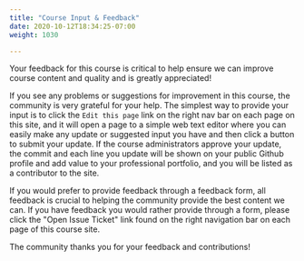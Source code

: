 ```yaml
---
title: "Course Input & Feedback"
date: 2020-10-12T18:34:25-07:00
weight: 1030

---
```

Your feedback for this course is critical to help ensure we can improve
course content and quality and is greatly appreciated!

If you see any problems or suggestions for improvement in this course, the community is very grateful for your help. The simplest way to provide your input is to click the `Edit this page` link on the right nav bar on each page on this site, and it will open a page to a simple web text editor where you can easily make any update or suggested input you have and then click a button to submit your update. If the course administrators approve your update, the commit and each line you update will be shown on your public Github profile and add value to your professional portfolio, and you will be listed as a contributor to the site. 

If you would prefer to provide feedback through a feedback form, all feedback is crucial to helping the community provide the best content we can. If you have feedback you would rather provide through a form, please click the "Open Issue Ticket" link found on the right navigation bar on each page of this course site. 

The community thanks you for your feedback and contributions!

